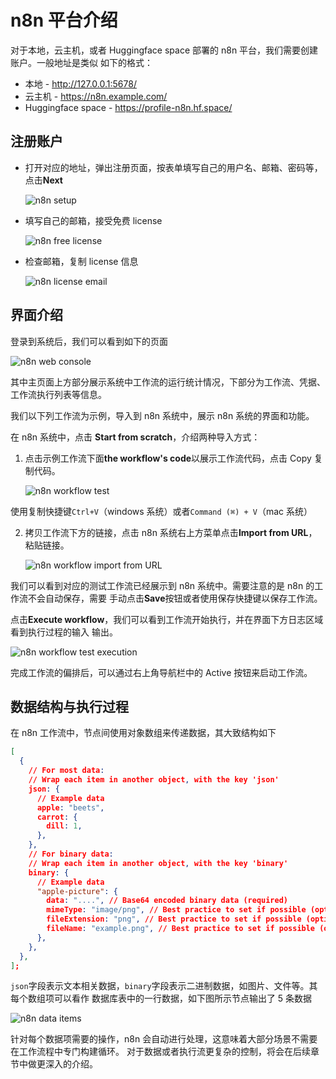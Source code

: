 # n8n 平台介绍

对于本地，云主机，或者 Huggingface space 部署的 n8n 平台，我们需要创建账户。一般地址是类似
如下的格式：

- 本地 - http://127.0.0.1:5678/
- 云主机 - https://n8n.example.com/
- Huggingface space - https://profile-n8n.hf.space/

## 注册账户

- 打开对应的地址，弹出注册页面，按表单填写自己的用户名、邮箱、密码等，点击**Next**

  ![n8n setup](images/n8n_setup.png)

- 填写自己的邮箱，接受免费 license

  ![n8n free license](images/n8n_free_license.png)

- 检查邮箱，复制 license 信息

  ![n8n license email](images/n8n_license_email.png)

## 界面介绍

登录到系统后，我们可以看到如下的页面

![n8n web console](images/n8n_web.png)

其中主页面上方部分展示系统中工作流的运行统计情况，下部分为工作流、凭据、工作流执行列表等信息。

我们以下列工作流为示例，导入到 n8n 系统中，展示 n8n 系统的界面和功能。

<n8n-workflow src="../workflows/c03/test.json" />

在 n8n 系统中，点击 **Start from scratch**，介绍两种导入方式：

1. 点击示例工作流下面**the workflow's code**以展示工作流代码，点击 Copy 复制代码。

   ![n8n workflow test](images/n8n_workflow_test.png)

使用复制快捷键`Ctrl+V`（windows 系统）或者`Command (⌘) + V`（mac 系统）

2. 拷贝工作流下方的链接，点击 n8n 系统右上方菜单点击**Import from URL**，粘贴链接。

   ![n8n workflow import from URL](images/n8n_workflow_import_from_url.png)

我们可以看到对应的测试工作流已经展示到 n8n 系统中。需要注意的是 n8n 的工作流不会自动保存，需要
手动点击**Save**按钮或者使用保存快捷键以保存工作流。

点击**Execute workflow**，我们可以看到工作流开始执行，并在界面下方日志区域看到执行过程的输入
输出。

![n8n workflow test execution](images/n8n_workflow_execution.png)

完成工作流的偏排后，可以通过右上角导航栏中的 Active 按钮来启动工作流。

## 数据结构与执行过程

在 n8n 工作流中，节点间使用对象数组来传递数据，其大致结构如下

```json
[
  {
    // For most data:
    // Wrap each item in another object, with the key 'json'
    json: {
      // Example data
      apple: "beets",
      carrot: {
        dill: 1,
      },
    },
    // For binary data:
    // Wrap each item in another object, with the key 'binary'
    binary: {
      // Example data
      "apple-picture": {
        data: "....", // Base64 encoded binary data (required)
        mimeType: "image/png", // Best practice to set if possible (optional)
        fileExtension: "png", // Best practice to set if possible (optional)
        fileName: "example.png", // Best practice to set if possible (optional)
      },
    },
  },
];
```

`json`字段表示文本相关数据，`binary`字段表示二进制数据，如图片、文件等。其每个数组项可以看作
数据库表中的一行数据，如下图所示节点输出了 5 条数据

![n8n data items](images/customer_datastore_node.png)

针对每个数据项需要的操作，n8n 会自动进行处理，这意味着大部分场景不需要在工作流程中专门构建循环。
对于数据或者执行流更复杂的控制，将会在后续章节中做更深入的介绍。
